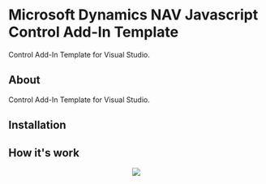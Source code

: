 # Microsoft Dynamics NAV Javascript Control Add-In Template
Control Add-In Template for Visual Studio.

## About
Control Add-In Template for Visual Studio.

<p align="center">
</p>

## Installation

## How it's work
<p align="center">
    <img src="https://github.com/OlegLobakov/WarehouseControlSystem/blob/master/Assets/depositphotos_11452924-Label.jpg">
</p>

